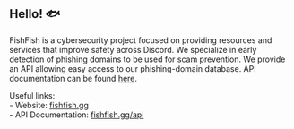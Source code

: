 ## Hello! :fish:

FishFish is a cybersecurity project focused on providing resources and services that improve safety across Discord.
We specialize in early detection of phishing domains to be used for scam prevention.
We provide an API allowing easy access to our phishing-domain database. API documentation can be found [here](https:fishfish.gg/api).

Useful links: <br>
\- Website: [fishfish.gg](https://fishfish.gg) <br>
\- API Documentation: [fishfish.gg/api](https://fishfish.gg/api)
